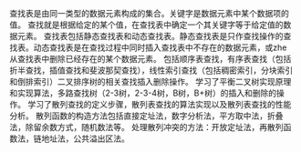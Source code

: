 查找表是由同一类型的数据元素构成的集合。关键字是数据元素中某个数据项的值。
查找就是根据给定的某个值，在查找表中确定一个其关键字等于给定值的数据元素。
查找表包括静态查找表和动态查找表。静态查找表是只作查找操作的查找表。动态查找表是在查找过程中同时插入查找表中不存在的数据元素，或zhe 从查找表中删除已经存在的某个数据元素。
包括顺序表查找，有序表查找（包括折半查找，插值查找和斐波那契查找），线性索引查找（包括稠密索引，分块索引和倒排索引）二叉排序树的相关查找插入删除操作。
学习了平衡二叉树实现原理和实现算法，多路查找树（2-3树，2-3-4树，B树，B+树）的插入和删除的操作。
学习了散列查找的定义步骤，散列表查找的算法实现以及散列表查找的性能分析。
散列函数的构造方法包括直接定址法，数字分析法，平方取中法，折叠法，除留余数方式，随机数法等。
处理散列冲突的方法：开放定址法，再散列函数法，链地址法，公共溢出区法。
